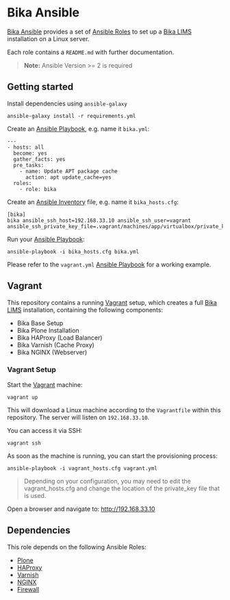 # Bika Ansible

[Bika Ansible][6] provides a set of [Ansible Roles][7] to set up a
[Bika LIMS][1] installation on a Linux server.

Each role contains a `README.md` with further documentation.

> **Note:**
> Ansible Version >= 2 is required

## Getting started

Install dependencies using `ansible-galaxy`

    ansible-galaxy install -r requirements.yml

Create an [Ansible Playbook][9], e.g. name it `bika.yml`:

    ---
    - hosts: all
      become: yes
      gather_facts: yes
      pre_tasks:
        - name: Update APT package cache
          action: apt update_cache=yes
      roles:
        - role: bika

Create an [Ansible Inventory][8] file, e.g. name it `bika_hosts.cfg`:

    [bika]
    bika ansible_ssh_host=192.168.33.10 ansible_ssh_user=vagrant ansible_ssh_private_key_file=.vagrant/machines/app/virtualbox/private_key

Run your [Ansible Playbook][9]:

    ansible-playbook -i bika_hosts.cfg bika.yml

Please refer to the `vagrant.yml` [Ansible Playbook][9] for a working example.


## Vagrant

This repository contains a running [Vagrant][10] setup, which creates a full
[Bika LIMS][1] installation, containing the following components:

- Bika Base Setup
- Bika Plone Installation
- Bika HAProxy (Load Balancer)
- Bika Varnish (Cache Proxy)
- Bika NGINX (Webserver)

### Vagrant Setup

Start the [Vagrant][10] machine:

    vagrant up

This will download a Linux machine according to the `Vagrantfile` within this
repository. The server will listen on `192.168.33.10`.

You can access it via SSH:

    vagrant ssh

As soon as the machine is running, you can start the provisioning process:

    ansible-playbook -i vagrant_hosts.cfg vagrant.yml

> Depending on your configuration, you may need to edit the vagrant_hosts.cfg and change the location of the private_key file that is used.

Open a browser and navigate to: http://192.168.33.10


## Dependencies

This role depends on the following Ansible Roles:

- [Plone](https://galaxy.ansible.com/plone/plone_server)
- [HAProxy](https://galaxy.ansible.com/geerlingguy/haproxy)
- [Varnish](https://galaxy.ansible.com/geerlingguy/varnish)
- [NGINX](https://galaxy.ansible.com/geerlingguy/nginx)
- [Firewall](https://galaxy.ansible.com/HanXHX/firewall)



[1]: https://github.com/bikalabs/bika.lims/wiki "Bika LIMS"
[2]: https://plone.org "Plone"
[3]: https://galaxy.ansible.com "Ansible Galaxy"
[4]: https://github.com/plone/ansible.plone_server "Plone Server Role"
[5]: https://galaxy.ansible.com/plone/plone_server "Plone Server on Galaxy"
[6]: https://github.com/bikalabs/bika.ansible "Bika Ansible"
[7]: https://docs.ansible.com/ansible/playbooks_roles.html "Ansible Roles"
[8]: https://docs.ansible.com/ansible/intro_inventory.html "Ansible Inventory"
[9]: https://docs.ansible.com/ansible/playbooks.html "Ansible Playbooks"
[10]: https://www.vagrantup.com/docs/getting-started/ "Vagrant"
